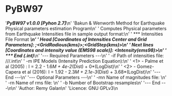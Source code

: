 # PyBW97
'***PyBW97 v1.0.0 [Pyhon 2.7]***\n'
              'Bakun & Wenworth Method for Earthquake Physical parameters estimation Program\n'
              ' Computes Physical parameters from Earthquake Intensities file in sample output format:\n'
              '     *** Intensities File Format ***\n'
              '         Head [Coordinates of Intensities Center and Grid Parameters]: <Long> <Lat>;<GridRadious(kms)>;<GridStep(kms)>\n'
              '         Next lines [Coordinates and intensity value (EMS98 scale)]: <Long> <Lat> <Intensity(ems98)>\n'
              '     *** End (<filename>.int)***\n'
              '--- Required Parameters ---\n'
              '     -if Path of intensities file: /<path>/<to>/<filename>.int\n'
              '     -m IPE Models (Intensity Prediction Equation):\n'
              '         <1> - Palme et al (2005)       :  I = 2.2 - 1.6*M + 4e-2*(Dist) + 0*(LogDist)\n'
              '         <2> - Gomez-Capera et al (2016):  I = 1.92 - 2.3*M + 2.1e-3*(Dist) + 3.68*(LogDist)\n'
              '--- End ---\n'
              '--- Optional Parameters ---\n'
              '     -mn Name of magnitudes file: <magnitudesName>\n'
              '     -rn Name of rms file: <rmsName>\n'
              '     -b  Number of Bootstrap resamples\n'
              '--- End ---\n\n'
              'Author: Remy Galan\n'
              'Licence: GNU GPLv3\n
